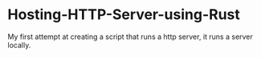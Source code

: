 # Hosting-HTTP-Server-using-Rust
My first attempt at creating a script that runs a http server, it runs a server locally.
